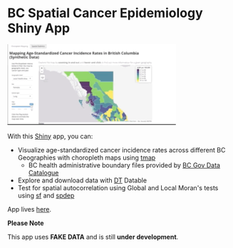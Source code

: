# BC Spatial Cancer Epidemiology Shiny App

<img src="https://github.com/jdsimkin04/BC_Spatial_CanEpi_App/blob/master/GIF_READ_ME.gif" width="75%">

With this [Shiny](https://shiny.rstudio.com/) app, you can:

* Visualize age-standardized cancer incidence rates across different BC Geographies with choropleth maps using [tmap](https://github.com/mtennekes/tmap)
  + BC health administrative boundary files provided by [BC Gov Data Catalogue](https://catalogue.data.gov.bc.ca/dataset?download_audience=Public)
* Explore and download data with [DT](https://github.com/rstudio/DT) Datable
* Test for spatial autocorrelation using Global and Local Moran's tests using [sf](https://github.com/r-spatial/sf) and [spdep](https://github.com/r-spatial/spdep)

App lives [here](https://jdsimkin04.shinyapps.io/bc_spatial_canepi_app/).

**Please Note**

This app uses **FAKE DATA** and is still **under development**. 


